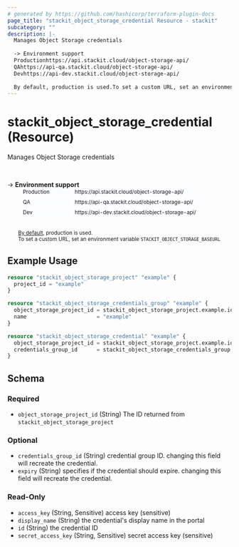 ```yaml
---
# generated by https://github.com/hashicorp/terraform-plugin-docs
page_title: "stackit_object_storage_credential Resource - stackit"
subcategory: ""
description: |-
  Manages Object Storage credentials
  
  -> Environment support
  Productionhttps://api.stackit.cloud/object-storage-api/
  QAhttps://api-qa.stackit.cloud/object-storage-api/
  Devhttps://api-dev.stackit.cloud/object-storage-api/
  
  By default, production is used.To set a custom URL, set an environment variable STACKITOBJECTSTORAGE_BASEURL
---
```


# stackit_object_storage_credential (Resource)

Manages Object Storage credentials

<br />

-> __Environment support__<br /><table style='border-collapse: separate; border-spacing: 5px; margin-top:-20px; margin-left: 24px; font-size: smaller;'>
<tr><td style='width: 100px; background: #fbfcff; border: none;'>Production</td><td style='background: #fbfcff; border: none;'>https://api.stackit.cloud/object-storage-api/</td></tr>
<tr><td style='background: #fbfcff; border: none;'>QA</td><td style='background: #fbfcff; border: none;'>https://api-qa.stackit.cloud/object-storage-api/</td></tr>
<tr><td style='background: #fbfcff; border: none;'>Dev</td><td style='background: #fbfcff; border: none;'>https://api-dev.stackit.cloud/object-storage-api/</td></tr>
</table><br />
<small style='margin-left: 24px; margin-top: -5px; display: inline-block;'><a href="https://registry.terraform.io/providers/SchwarzIT/stackit/latest/docs#environment">By default</a>, production is used.<br />To set a custom URL, set an environment variable <code>STACKIT_OBJECT_STORAGE_BASEURL</code></small>

## Example Usage

```terraform
resource "stackit_object_storage_project" "example" {
  project_id = "example"
}

resource "stackit_object_storage_credentials_group" "example" {
  object_storage_project_id = stackit_object_storage_project.example.id
  name                      = "example"
}

resource "stackit_object_storage_credential" "example" {
  object_storage_project_id = stackit_object_storage_project.example.id
  credentials_group_id      = stackit_object_storage_credentials_group.example.id
}
```

<!-- schema generated by tfplugindocs -->
## Schema

### Required

- `object_storage_project_id` (String) The ID returned from `stackit_object_storage_project`

### Optional

- `credentials_group_id` (String) credential group ID. changing this field will recreate the credential.
- `expiry` (String) specifies if the credential should expire. changing this field will recreate the credential.

### Read-Only

- `access_key` (String, Sensitive) access key (sensitive)
- `display_name` (String) the credential's display name in the portal
- `id` (String) the credential ID
- `secret_access_key` (String, Sensitive) secret access key (sensitive)



